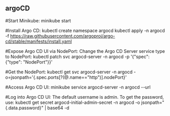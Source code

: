 ## argoCD


#Start Minikube:
  minikube start

#Install Argo CD:
  kubectl create namespace argocd
  kubectl apply -n argocd -f https://raw.githubusercontent.com/argoproj/argo-cd/stable/manifests/install.yaml


#Expose Argo CD UI via NodePort:
Change the Argo CD Server service type to NodePort:
 kubectl patch svc argocd-server -n argocd -p '{"spec": {"type": "NodePort"}}'


#Get the NodePort:
 kubectl get svc argocd-server -n argocd -o=jsonpath='{.spec.ports[?(@.name=="http")].nodePort}'

#Access Argo CD UI:
 minikube service argocd-server -n argocd --url

#Log into Argo CD UI:
The default username is admin.
To get the password, use:
 kubectl get secret argocd-initial-admin-secret -n argocd -o jsonpath="{.data.password}" | base64 -d

